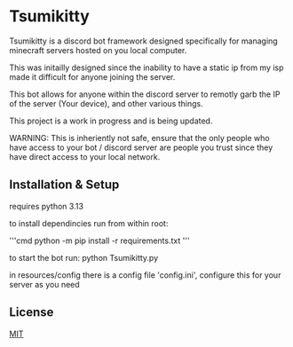 # Tsumikitty
Tsumikitty is a discord bot framework designed specifically for managing minecraft servers hosted on you local computer.

This was initailly designed since the inability to have a static ip from my isp made it difficult for anyone joining the server.

This bot allows for anyone within the discord server to remotly garb the IP of the server (Your device), and other various things.

This project is a work in progress and is being updated.

WARNING: This is inheriently not safe, ensure that the only people who have access to your bot / discord server
 are people you trust since they have direct access to your local network.

## Installation & Setup
requires python 3.13

to install dependincies run from within root:

'''cmd
python -m pip install -r requirements.txt
'''

to start the bot run:
python Tsumikitty.py

in resources/config there is a config file 'config.ini', configure this for your server as you need


## License

[MIT](https://choosealicense.com/licenses/mit/)